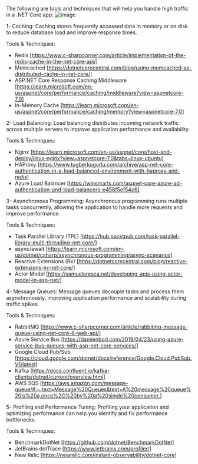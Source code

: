 
The following are tools and techniques that will help you handle high traffic in a .NET Core app: 
![image](https://github.com/ahmedeagle/Handling-high-traffic-in-ASP.NET-Core-Public/assets/50078206/0f61b5bf-bd6b-4195-8990-6626ede2dd7c)


1- Caching: Caching stores frequently accessed data in memory or on disk to reduce database load and improve response times.

  Tools & Techniques:
   - Redis [https://www.c-sharpcorner.com/article/implementation-of-the-redis-cache-in-the-net-core-api/]
   - Memcached [https://dotnetcorecentral.com/blog/using-memcached-as-distributed-cache-in-net-core/]
   - ASP.NET Core Response Caching Middleware [https://learn.microsoft.com/en-us/aspnet/core/performance/caching/middleware?view=aspnetcore-7.0]
   - In-Memory Cache [https://learn.microsoft.com/en-us/aspnet/core/performance/caching/memory?view=aspnetcore-7.0]

2- Load Balancing: Load balancing distributes incoming network traffic across multiple servers to improve application performance and availability.

  Tools & Techniques:
   - Nginx [https://learn.microsoft.com/en-us/aspnet/core/host-and-deploy/linux-nginx?view=aspnetcore-7.0&tabs=linux-ubuntu]
   - HAProxy [https://www.tugberkugurlu.com/archive/asp-net-core-authentication-in-a-load-balanced-environment-with-haproxy-and-redis]
   - Azure Load Balancer [https://winsmarts.com/aspnet-core-azure-ad-authentication-and-load-balancers-e458f5ef54c6]


3- Asynchronous Programming: Asynchronous programming runs multiple tasks concurrently, allowing the application to handle more requests and improve performance.

Tools & Techniques:
  - Task Parallel Library (TPL) [https://hub.packtpub.com/task-parallel-library-multi-threading-net-core/]
  - async/await [https://learn.microsoft.com/en-us/dotnet/csharp/asynchronous-programming/async-scenarios]
  - Reactive Extensions (Rx) [https://dotnetcorecentral.com/blog/reactive-extensions-in-net-core/]
  - Actor Model [https://samueleresca.net/developing-apis-using-actor-model-in-asp-net/]

4- Message Queues: Message queues decouple tasks and process them asynchronously, improving application performance and scalability during traffic spikes.

Tools & Techniques:
  - RabbitMQ [https://www.c-sharpcorner.com/article/rabbitmq-message-queue-using-net-core-6-web-api/]
  - Azure Service Bus [https://damienbod.com/2019/04/23/using-azure-service-bus-queues-with-asp-net-core-services/]
  - Google Cloud Pub/Sub [https://cloud.google.com/dotnet/docs/reference/Google.Cloud.PubSub.V1/latest]
  - Kafka [https://docs.confluent.io/kafka-clients/dotnet/current/overview.html]
  - AWS SQS [https://aws.amazon.com/message-queue/#:~:text=Message%20Queues&text=A%20message%20queue%20is%20a,once%2C%20by%20a%20single%20consumer.]
  
5- Profiling and Performance Tuning: Profiling your application and optimizing performance can help you identify and fix performance bottlenecks.

Tools & Techniques:
  - BenchmarkDotNet [https://github.com/dotnet/BenchmarkDotNet]
  - JetBrains dotTrace [https://www.jetbrains.com/profiler/]
  - New Relic [https://newrelic.com/instant-observability/dotnet-core]
